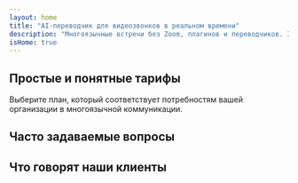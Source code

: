 ```yaml
---
layout: home
title: "AI-переводчик для видеозвонков в реальном времени"
description: "Многоязычные встречи без Zoom, плагинов и переводчиков. InterMind — это AI-переводчик для видеозвонков в реальном времени: говорите и получайте мгновенный перевод."
isHome: true
---
```


<!-- text="Сосредоточьтесь на росте — позвольте InterMind заняться языками." -->
<!-- text="Изучение в классе занимает годы; InterMind обеспечивает мгновенное понимание уже сегодня на любом языке." -->
<!-- text="Понимайте мгновенно — без изучения иностранных языков" -->
<!-- title="Видеовстречи с **синхронным переводом**" -->

<HeroSection
title="**Многоязычные** видеовстречи с **голосовым** переводом"
text="Для компаний, где **языковые барьеры** приводят к потере сделок, задержкам и дорогостоящим ошибкам.">

<AuthButton text="Попробовать бесплатно" buttonClass="brand"/>
<!-- <ContactFormModalNav buttonText="Запросить демо"/>
<NavButton to="#pricing" buttonClass="alt" buttonLabel="Цены" /> -->
</HeroSection>

<span id="1"></span>
<FeatureBlock :card="{
  title: 'Говорите мгновенно на более чем 100 языках',
  details: 'InterMind позволяет каждому участнику говорить на родном языке — естественно, в [реальном времени](/product/how-it-works), без субтитров и задержек.',
    items: [
      '✧ Говорите свободно — вас поймут мгновенно.',
      '✧ AI-перевод передает интонацию, намерения и специфическую терминологию.',
      '⚡︎ Двусторонний, непрерывный **голосовой перевод** без ручной настройки.',
    ],
  link: './product/what-is-intermind',
  src: {
    light: '/1.png',
    dark: '/1.png',
  },
  inversion: false
}" />

<span id="2"></span>
<FeatureBlock :card="{
    title: 'Создан для серьезных встреч — не просто для разговоров',
    details: 'InterMind — это профессиональная платформа для видеовстреч, а не простое дополнение или плагин.',
    items: [
      '✧ Разрешение 1080p, умное подавление шума и фокусированный захват голоса.',
      '✧ Планирование, модерация, демонстрации, запись и полная интеграция с календарем — все встроено и готово к использованию. Встречи могут длиться до 24 часов.',
      '⚡︎ Живые транскрипты, чат участников и AI-ассистент, который поддерживает продуктивность встреч.'
    ],
    link: '/product/how-it-works',
    src: {
      light: '/3l.png',
      dark: '/3d.png',
    },
    inversion: true
  }" />

<span id="3"></span>
<FeatureBlock :card="{
  title: '**Разум внутри** ваших встреч',
  details: 'InterMind превращает каждый многоязычный звонок в четкие, доступные для поиска знания.',
  items: [
    '⚡︎ Мгновенно ищите любой контент по прошлым и текущим встречам. Задавайте вопросы естественным языком, получайте точные ответы без просмотра записей.',
    '✧ Никогда не пропускайте задачи с любой встречи. Наш AI автоматически извлекает задачи, ответственных и сроки из разговоров.',
    '✧ AI-резюме встреч мгновенно предоставляют ключевые моменты на любом языке, сохраняя всеобщую согласованность без ручного конспектирования.',
  ],
  link: '/product/how-it-works#🧩-deep-memory-deep-understanding',
  src: {
    light: '/2l.png',
    dark: '/2d.png',
  },
  inversion: false
}" />

<span id="4"></span>
<FeatureBlock
  :card="{
    title: 'Безопасный и конфиденциальный по дизайну',
    details:
      'InterMind создан для разговоров, где важно доверие. Хотя мы полагаемся на лучшую стороннюю инфраструктуру, [конфиденциальность всегда остается в ваших руках](/product/privacy-architecture).',
    items: [
      '⚡︎ Региональная конфиденциальность — выбирайте, где обрабатываются ваши данные. Мы направляем весь перевод, хранение и аналитику через инфраструктуру, соответствующую вашей зоне соответствия (например, ЕС, США, Азия).',
      '✧ Приватность по умолчанию — InterMind **никогда** не хранит и не использует ваш контент для обучения, профилирования или доступа третьих лиц.',
      '✧ Соответствие архитектуре — готовность к GDPR, CCPA и UAE PDPL, с полной поддержкой прав на экспорт и удаление.'
    ],
    link: '/product/privacy-architecture',
    src: {
      light: '/4.png',
      dark: '/4.png',
    },
    inversion: true
  }"
/>

## Простые и понятные тарифы

Выберите план, который соответствует потребностям вашей организации в многоязычной коммуникации.

<PricingPlans :plans="[
  {
    title: '**Базовый** &nbsp 1 пользователь',
    price: '**Бесплатно**',
    details: '25 бесплатных встреч',
    items: [
      'Видеовстречи до 100 участников + 30 ГБ общего хранилища на пользователя [💬](#2)',
      'Голосовой перевод [💬](#1)',
      'ИИ-ассистент [💬](#3)',
    ],
  },
  {
    title: '**Про** &nbsp 1-99 пользователей',
    price: '**$20** /месяц/пользователь при годовой оплате',
    details: 'или $25 при ежемесячной оплате',
    items: [
      'Видеовстречи до 150 участников + 2 ТБ общего хранилища на пользователя [💬](#2)',
      'Голосовой перевод [💬](#1)',
      'ИИ-ассистент [💬](#3)',
    ],
  },
  {
    title: '**Бизнес** &nbsp 1-500 пользователей',
    price: '**Конфиденциальность**',
    details: 'Безопасность корпоративного уровня',
    items: [
      'Видеовстречи до 500 участников + 5 ТБ общего хранилища на пользователя [💬](#2)',
      'Голосовой перевод [💬](#1)',
      'ИИ-ассистент [💬](#3)',
      'Региональная конфиденциальность [💬](#4)',
    ],
  }
]">
<AuthButton text="Попробовать бесплатно" buttonClass="alt"/>
<AuthButton text="Купить сейчас" buttonClass="brand"/>
<ContactFormModalNav buttonText="Запросить доступ" buttonClass="alt"/>
</PricingPlans>

## Часто задаваемые вопросы

<AccordionGroup :items="[
  {
    q: 'Кто такой Лицензированный пользователь и кто такой Участник?',
    a: 'Лицензированный пользователь имеет бесплатную или платную лицензию на проведение встреч и может планировать встречи с участниками в соответствии с возможностями своего тарифного плана. Участник - это приглашенный на встречу, запланированную владельцем лицензии. Участнику не требуется аккаунт или лицензия для присоединения к встрече, он может **присоединиться бесплатно**. Участники могут присоединяться к встрече с настольных компьютеров, мобильных телефонов и планшетов.'
  },
  {
      q: 'Сколько участников может присоединиться к встрече?',
      a: 'Количество участников зависит от вашего тарифного плана: Basic позволяет подключать до 100 участников, Pro поддерживает до 150 участников, а Business вмещает до 500 участников на одну встречу.'
  },
  {
    q: 'Сколько человек могут использовать одну лицензию InterMind?',
    a: 'Лицензированный пользователь может проводить неограниченное количество встреч. Однако, если нескольким пользователям необходимо планировать отдельные встречи одновременно, вам потребуются дополнительные лицензии для каждого пользователя.'
  },
  {
      q: 'Работает ли голосовой перевод на всех тарифных планах?',
      a: 'Да, синхронный голосовой перевод работает на всех тарифных планах, включая бесплатный план Basic. Однако план Basic ограничен 25 встречами в общей сложности. Планы Pro и Business позволяют проводить неограниченное количество встреч с увеличенными лимитами участников и дополнительными функциями.'
  }
]" />

## Что говорят наши клиенты

<AutoScrollTestimonials testimonialsUrl="/testimonials.json"/>